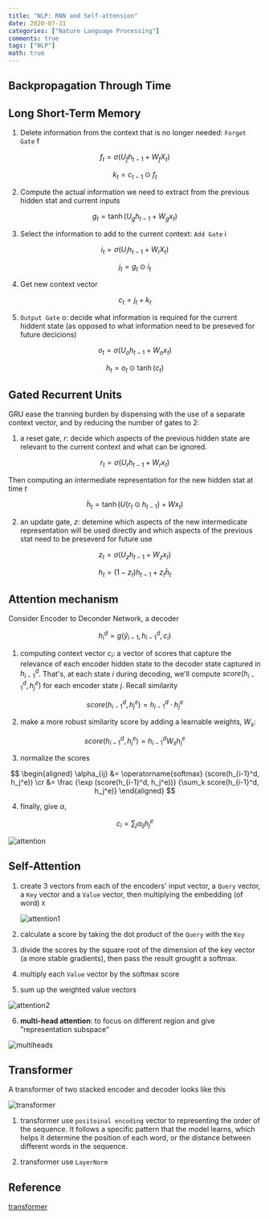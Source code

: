 ```yaml
---
title: "NLP: RNN and Self-attension"
date: 2020-07-31
categories: ["Nature Language Processing"]
comments: true
tags: ["NLP"]
math: true
---
```


## Backpropagation Through Time

## Long Short-Term Memory

1. Delete information from the context that is no longer needed: `Forget Gate` f

$$
f_t = \sigma (U_f h_{t-1} + W_f X_t)
$$

$$
k_t = c_{t-1} \odot f_t
$$

2. Compute the actual information we need to extract from the previous hidden stat and current inputs

$$
g_t = \tanh (U_g h_{t-1} + W_g x_t)
$$

3. Select the information to add to the current context: `Add Gate` i 

$$
i_t = \sigma (U_i h_{t-1} + W_i X_t)
$$

$$
j_t = g_{t} \odot i_t
$$

4. Get new context vector

$$
c_t = j_t + k_t
$$

5. `Output Gate` o: decide what information is required for the current hiddent state (as opposed to what information need to be preseved for future decicions) 

$$
o_t = \sigma (U_o h_{t-1} + W_o x_t)
$$

$$
h_t = o_t \odot \tanh (c_t)
$$


## Gated Recurrent Units

GRU ease the tranning burden by dispensing with the use of a separate context vector, and by reducing the number of gates to 2: 

1. a reset gate, $r$: decide which aspects of the previous hidden state are relevant to the current context and what can be ignored. 

$$
r_t = \sigma (U_r h_{t-1} + W_r x_t)
$$

Then computing an intermediate representation for the new hidden stat at time $t$

$$
\tilde h_t = \tanh (U(r_t \odot h_{t-1}) + Wx_t)
$$


2. an update gate, $z$: detemine which aspects of the new intermedicate representation will be used directly and which aspects of the previous stat need to be preseverd for future use
   
$$
z_t = \sigma (U_z h_{t-1} + W_z x_t)
$$

$$
h_t = (1- z_t)h_{t-1} + z_t \tilde h_t
$$


## Attention mechanism

Consider Encoder to Deconder Network, a decoder

$$
h_i^d = g(\hat y_{i-1}, h_{i-1}^d, c_i)
$$

1. computing context vector $c_i$:  a vector of scores that capture the relevance of each encoder hidden state to the decoder state captured in $h_{i-1}^d$. That's, at each state $i$ during decoding, we'll compute $score(h_{i-1}^d, h_j^e)$ for each encoder state $j$. Recall similarity

$$
score(h_{i-1}^d, h_j^e) = h_{i-1}^d \cdot h_j^e
$$

2. make a more robust similarity score by adding a learnable weights, $W_s$:

$$
score(h_{i-1}^d, h_j^e) = h_{i-1}^d W_s h_j^e
$$

3. normalize the scores

$$
\begin{aligned}
\alpha_{ij} &= \operatorname{softmax} (score(h_{i-1}^d, h_j^e)) \cr 
&= \frac {\exp (score(h_{i-1}^d, h_j^e))} {\sum_k score(h_{i-1}^d, h_j^e)} 
\end{aligned}
$$

4. finally, give $\alpha$,

$$
c_i = \sum_j \alpha_{ij}h_j^e
$$

![attention](/images/nlp/encoder-decoder.png)


## Self-Attention

1. create 3 vectors from each of the encoders' input vector, a `Query` vector, a `Key` vector and a `Value` vector, then multiplying the embedding (of word) `X`

    ![attention1](/images/nlp/self-attention-1.png)

2. calculate a score by taking the dot product of the `Query` with the `Key`
3. divide the scores by the square root of the dimension of the key vector (a more stable gradients), then pass the result grought a softmax.

4. multiply each `Value` vector by the softmax score 
5. sum up the weighted value vectors

![attention2](/images/nlp/self-attention-2.png)

6. **multi-head attention**: to focus on different region and give "representation subspace"

![multiheads](/images/nlp/self-attention-3.png)



## Transformer

A transformer of two stacked encoder and decoder looks like this

![transformer](/images/nlp/transformers.png)

1. transformer use `positoinal encoding` vector to representing the order of the sequence. It follows a specific pattern that the model learns, which helps it determine the position of each word, or the distance between different words in the sequence.

2. transformer use `LayerNorm`


## Reference

[transformer](https://jalammar.github.io/illustrated-transformer/)